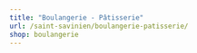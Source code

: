 ```yaml
---
title: "Boulangerie - Pâtisserie"
url: /saint-savinien/boulangerie-patisserie/
shop: boulangerie
---
```

